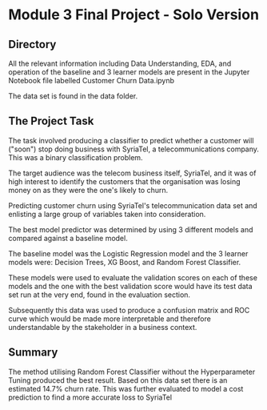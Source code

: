 # Module 3 Final Project - Solo Version

## Directory

All the relevant information including Data Understanding, EDA, and operation of the baseline and 3 learner models are present in the Jupyter Notebook file labelled Customer Churn Data.ipynb

The data set is found in the data folder.

## The Project Task

The task involved producing a classifier to predict whether a customer will ("soon") stop doing business with SyriaTel, a telecommunications company. This was a binary classification problem.

The target audience was the telecom business itself, SyriaTel, and it was of high interest to identify the customers that the organisation was losing money on as they were the one's likely to churn.


Predicting customer churn using SyriaTel's telecommunication data set and enlisting a large group of variables taken into consideration.

The best model predictor was determined by using 3 different models and compared against a baseline model. 

The baseline model was the Logistic Regression model and the 3 learner models were: Decision Trees, XG Boost, and Random Forest Classifier. 

These models were used to evaluate the validation scores on each of these models and the one with the best validation score would have its test data set run at the very end, found in the evaluation section.

Subsequently this data was used to produce a confusion matrix and ROC curve which would be made more interpretable and therefore understandable by the stakeholder in a business context.

## Summary

The method utilising Random Forest Classifier without the Hyperparameter Tuning produced the best result. Based on this data set there is an estimated 14.7% churn rate. This was further evaluated to model a cost prediction to find a more accurate loss to SyriaTel